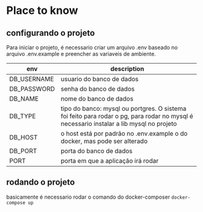 # Place to know

## configurando o projeto
Para iniciar o projeto, é necessario criar um arquivo .env baseado no arquivo .env.example e preencher as variaveis de ambiente.

env | description
----| ---------
DB_USERNAME | usuario do banco de dados
DB_PASSWORD | senha do banco de dados
DB_NAME | nome do banco de dados
DB_TYPE | tipo do banco: mysql ou portgres. O sistema foi feito para rodar o pg, para rodar no mysql é necessario instalar a lib mysql no projeto
DB_HOST | o host está por padrão no .env.example o do docker, mas pode ser alterado
DB_PORT | porta do banco de dados
PORT | porta em que a aplicação irá rodar

## rodando o projeto
basicamente é necessario rodar o comando do docker-composer
`docker-compose up`